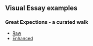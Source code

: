 ## Visual Essay examples

### Great Expections - a curated walk
* [Raw](dickens.md)
* [Enhanced](https://us-central1-visual-essay.cloudfunctions.net/essay?src=https://jstor-labs.github.io/visual-essays/examples/dickens.md)
